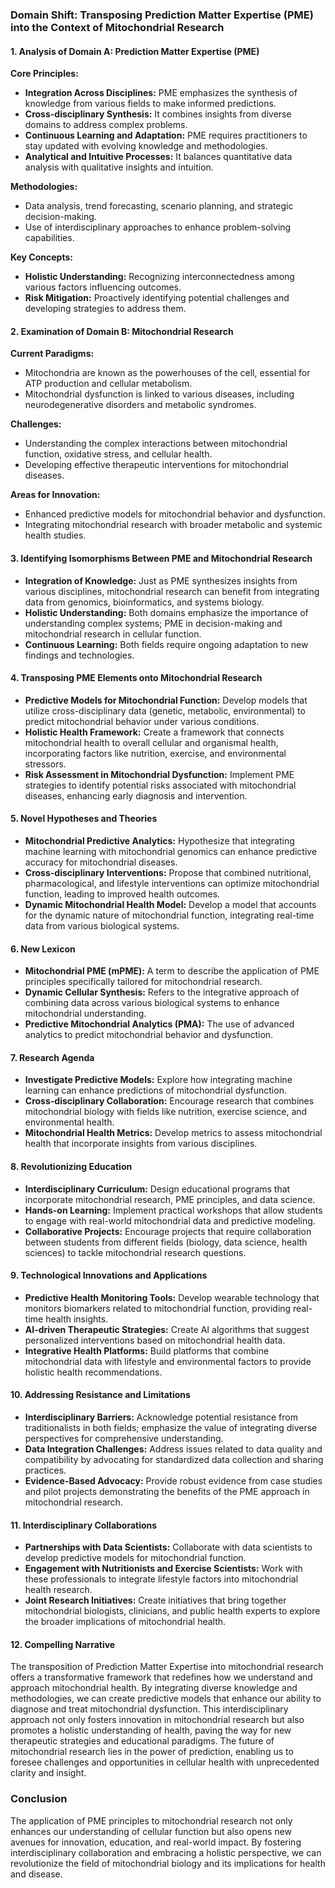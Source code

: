 ### Domain Shift: Transposing Prediction Matter Expertise (PME) into the Context of Mitochondrial Research

#### 1. Analysis of Domain A: Prediction Matter Expertise (PME)
**Core Principles:**
- **Integration Across Disciplines:** PME emphasizes the synthesis of knowledge from various fields to make informed predictions.
- **Cross-disciplinary Synthesis:** It combines insights from diverse domains to address complex problems.
- **Continuous Learning and Adaptation:** PME requires practitioners to stay updated with evolving knowledge and methodologies.
- **Analytical and Intuitive Processes:** It balances quantitative data analysis with qualitative insights and intuition.

**Methodologies:**
- Data analysis, trend forecasting, scenario planning, and strategic decision-making.
- Use of interdisciplinary approaches to enhance problem-solving capabilities.

**Key Concepts:**
- **Holistic Understanding:** Recognizing interconnectedness among various factors influencing outcomes.
- **Risk Mitigation:** Proactively identifying potential challenges and developing strategies to address them.

#### 2. Examination of Domain B: Mitochondrial Research
**Current Paradigms:**
- Mitochondria are known as the powerhouses of the cell, essential for ATP production and cellular metabolism.
- Mitochondrial dysfunction is linked to various diseases, including neurodegenerative disorders and metabolic syndromes.

**Challenges:**
- Understanding the complex interactions between mitochondrial function, oxidative stress, and cellular health.
- Developing effective therapeutic interventions for mitochondrial diseases.

**Areas for Innovation:**
- Enhanced predictive models for mitochondrial behavior and dysfunction.
- Integrating mitochondrial research with broader metabolic and systemic health studies.

#### 3. Identifying Isomorphisms Between PME and Mitochondrial Research
- **Integration of Knowledge:** Just as PME synthesizes insights from various disciplines, mitochondrial research can benefit from integrating data from genomics, bioinformatics, and systems biology.
- **Holistic Understanding:** Both domains emphasize the importance of understanding complex systems; PME in decision-making and mitochondrial research in cellular function.
- **Continuous Learning:** Both fields require ongoing adaptation to new findings and technologies.

#### 4. Transposing PME Elements onto Mitochondrial Research
- **Predictive Models for Mitochondrial Function:** Develop models that utilize cross-disciplinary data (genetic, metabolic, environmental) to predict mitochondrial behavior under various conditions.
- **Holistic Health Framework:** Create a framework that connects mitochondrial health to overall cellular and organismal health, incorporating factors like nutrition, exercise, and environmental stressors.
- **Risk Assessment in Mitochondrial Dysfunction:** Implement PME strategies to identify potential risks associated with mitochondrial diseases, enhancing early diagnosis and intervention.

#### 5. Novel Hypotheses and Theories
- **Mitochondrial Predictive Analytics:** Hypothesize that integrating machine learning with mitochondrial genomics can enhance predictive accuracy for mitochondrial diseases.
- **Cross-disciplinary Interventions:** Propose that combined nutritional, pharmacological, and lifestyle interventions can optimize mitochondrial function, leading to improved health outcomes.
- **Dynamic Mitochondrial Health Model:** Develop a model that accounts for the dynamic nature of mitochondrial function, integrating real-time data from various biological systems.

#### 6. New Lexicon
- **Mitochondrial PME (mPME):** A term to describe the application of PME principles specifically tailored for mitochondrial research.
- **Dynamic Cellular Synthesis:** Refers to the integrative approach of combining data across various biological systems to enhance mitochondrial understanding.
- **Predictive Mitochondrial Analytics (PMA):** The use of advanced analytics to predict mitochondrial behavior and dysfunction.

#### 7. Research Agenda
- **Investigate Predictive Models:** Explore how integrating machine learning can enhance predictions of mitochondrial dysfunction.
- **Cross-disciplinary Collaboration:** Encourage research that combines mitochondrial biology with fields like nutrition, exercise science, and environmental health.
- **Mitochondrial Health Metrics:** Develop metrics to assess mitochondrial health that incorporate insights from various disciplines.

#### 8. Revolutionizing Education
- **Interdisciplinary Curriculum:** Design educational programs that incorporate mitochondrial research, PME principles, and data science.
- **Hands-on Learning:** Implement practical workshops that allow students to engage with real-world mitochondrial data and predictive modeling.
- **Collaborative Projects:** Encourage projects that require collaboration between students from different fields (biology, data science, health sciences) to tackle mitochondrial research questions.

#### 9. Technological Innovations and Applications
- **Predictive Health Monitoring Tools:** Develop wearable technology that monitors biomarkers related to mitochondrial function, providing real-time health insights.
- **AI-driven Therapeutic Strategies:** Create AI algorithms that suggest personalized interventions based on mitochondrial health data.
- **Integrative Health Platforms:** Build platforms that combine mitochondrial data with lifestyle and environmental factors to provide holistic health recommendations.

#### 10. Addressing Resistance and Limitations
- **Interdisciplinary Barriers:** Acknowledge potential resistance from traditionalists in both fields; emphasize the value of integrating diverse perspectives for comprehensive understanding.
- **Data Integration Challenges:** Address issues related to data quality and compatibility by advocating for standardized data collection and sharing practices.
- **Evidence-Based Advocacy:** Provide robust evidence from case studies and pilot projects demonstrating the benefits of the PME approach in mitochondrial research.

#### 11. Interdisciplinary Collaborations
- **Partnerships with Data Scientists:** Collaborate with data scientists to develop predictive models for mitochondrial function.
- **Engagement with Nutritionists and Exercise Scientists:** Work with these professionals to integrate lifestyle factors into mitochondrial health research.
- **Joint Research Initiatives:** Create initiatives that bring together mitochondrial biologists, clinicians, and public health experts to explore the broader implications of mitochondrial health.

#### 12. Compelling Narrative
The transposition of Prediction Matter Expertise into mitochondrial research offers a transformative framework that redefines how we understand and approach mitochondrial health. By integrating diverse knowledge and methodologies, we can create predictive models that enhance our ability to diagnose and treat mitochondrial dysfunction. This interdisciplinary approach not only fosters innovation in mitochondrial research but also promotes a holistic understanding of health, paving the way for new therapeutic strategies and educational paradigms. The future of mitochondrial research lies in the power of prediction, enabling us to foresee challenges and opportunities in cellular health with unprecedented clarity and insight. 

### Conclusion
The application of PME principles to mitochondrial research not only enhances our understanding of cellular function but also opens new avenues for innovation, education, and real-world impact. By fostering interdisciplinary collaboration and embracing a holistic perspective, we can revolutionize the field of mitochondrial biology and its implications for health and disease.